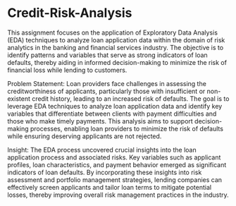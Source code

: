 # Credit-Risk-Analysis
This assignment focuses on the application of Exploratory Data Analysis (EDA) techniques to analyze loan application data within the domain of risk analytics in the banking and financial services industry. The objective is to identify patterns and variables that serve as strong indicators of loan defaults, thereby aiding in informed decision-making to minimize the risk of financial loss while lending to customers.

Problem Statement:
Loan providers face challenges in assessing the creditworthiness of applicants, particularly those with insufficient or non-existent credit history, leading to an increased risk of defaults. The goal is to leverage EDA techniques to analyze loan application data and identify key variables that differentiate between clients with payment difficulties and those who make timely payments. This analysis aims to support decision-making processes, enabling loan providers to minimize the risk of defaults while ensuring deserving applicants are not rejected.

Insight:
The EDA process uncovered crucial insights into the loan application process and associated risks. Key variables such as applicant profiles, loan characteristics, and payment behavior emerged as significant indicators of loan defaults. By incorporating these insights into risk assessment and portfolio management strategies, lending companies can effectively screen applicants and tailor loan terms to mitigate potential losses, thereby improving overall risk management practices in the industry.
